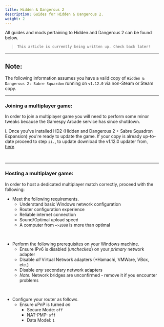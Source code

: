 ```yaml
---
title: Hidden & Dangerous 2
description: Guides for Hidden & Dangerous 2.
weight: 2
---
```


All guides and mods pertaining to Hidden and Dangerous 2 can be found below.

> `This article is currently being written up. Check back later!`

---

## Note:

The following information assumes you have a valid copy of `Hidden & Dangerous 2: Sabre Squardon` running on `v1.12.0` via non-Steam or Steam copy.

---

### Joining a multiplayer game:

In order to join a multiplayer game you will need to perform some minor tweaks because the Gamespy Arcade service has since shutdown. 

i. Once you've installed HD2 (Hidden and Dangerous 2 + Sabre Squadron Expansion) you're ready to update the game. If your copy is already up-to-date proceed to step `ii.`, to update download the v1.12.0 updater from, [here](https://google.com).

<br/>

---

### Hosting a multiplayer game:

In order to host a dedicated multiplayer match correctly, proceed with the following:
- Meet the following requirements.
	- Understand basic Windows network configuration
	- Router configuration experience
	- Reliable internet connection
	- Sound/Optimal upload speed
	- A computer from `=>2008` is more than optimal

<br/>

- Perform the following prerequisites on your Windows machine.
	- Ensure IPv6 is disabled (*unchecked*) on your *primary* network adapter
	- Disable *all* Virtual Network adapters (*Hamachi, VMWare, VBox, etc.)
	- Disable *any* secondary network adapters
	- *Note:* Network bridges are unconfirmed - remove it if you encounter problems

<br/>

- Configure your router as follows.
	- Ensure uPnP is turned *on*
		- Secure Mode: `off`
		- NAT-PMP: `off`
		- Data Model: `1`
